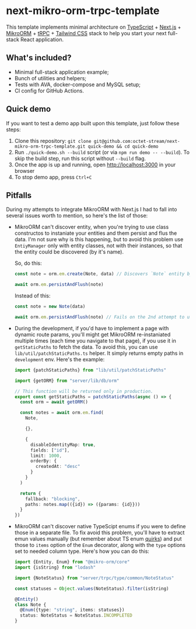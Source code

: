 # next-mikro-orm-trpc-template

This template implements minimal architecture on [TypeScript](https://www.typescriptlang.org/) + [Next.js](https://nextjs.org/) + [MikroORM](https://mikro-orm.io/) + [tRPC](https://trpc.io/) + [Tailwind CSS](https://tailwindcss.com/) stack to help you start your next full-stack React application.

## What's included?

* Minimal full-stack application example;
* Bunch of utilities and helpers;
* Tests with AVA, docker-compose and MySQL setup;
* CI config for GitHub Actions.

## Quick demo

If you want to test a demo app built upon this template, just follow these steps:

1. Clone this repository: `git clone git@github.com:octet-stream/next-mikro-orm-trpc-template.git quick-demo && cd quick-demo`
2. Run `./quick-demo.sh --build` script (or via `npm run demo -- --build`). To skip the build step, run this script without `--build` flag.
3. Once the app is up and running, open [http://localhost:3000](http://localhost:3000) in your browser
4. To stop demo app, press `Ctrl+C`

## Pitfalls

During my attempts to integrate MikroORM with Next.js I had to fall into several issues worth to mention, so here's the list of those:

* MikroORM can't discover entity, when you're trying to use class constructos to instaniate your entities and them persist and flus the data. I'm not sure why is this happening, but to avoid this problem use `EntiyManager` only with entity classes, not with their instances, so that the entity could be discovered (by it's name).

  So, do this:

  ```ts
  const note = orm.em.create(Note, data) // Discovers `Note` entity by `Note.name` and then creates an instance of this entity class filled with given `data`

  await orm.em.persistAndFlush(note)
  ```

  Instead of this:

  ```ts
  const note = new Note(data)

  await orm.em.persistAndFlush(note) // Fails on the 2nd attempt to use it with the `Note` instance.
  ```

* During the development, if you'd have to implement a page with dynamic route params, you'll might get MikroORM re-instaniated multiple times (each time you navigate to that page), if you use it in `getStaticPaths` to fetch the data. To avoid this, you can use `lib/util/patchStaticPaths.ts` helper. It simply returns empty paths in `development` env. Here's the example:

  ```ts
  import {patchStaticPaths} from "lib/util/patchStaticPaths"

  import {getORM} from "server/lib/db/orm"

  // This function will be returned only in production.
  export const getStaticPaths = patchStaticPaths(async () => {
    const orm = await getORM()

    const notes = await orm.em.find(
      Note,

      {},

      {
        disableIdentityMap: true,
        fields: ["id"],
        limit: 1000,
        orderBy: {
          createdAt: "desc"
        }
      }
    )

    return {
      fallback: "blocking",
      paths: notes.map(({id}) => ({params: {id}}))
    }
  })
  ```

* MikroORM can't discover native TypeScipt enums if you were to define those in a separate file. To fix avoid this problem, you'll have to extract emun values manually (but remember about TS enum [quirks](https://youtu.be/jjMbPt_H3RQ)) and put those to `items` option of the `Enum` decorator, along with the `type` options set to needed column type. Here's how you can do this:

  ```ts
  import {Entity, Enum} from "@mikro-orm/core"
  import {isString} from "lodash"

  import {NoteStatus} from "server/trpc/type/common/NoteStatus"

  const statuses = Object.values(NoteStatus).filter(isString)

  @Entity()
  class Note {
    @Enum({type: "string", items: statuses})
    status: NoteStatus = NoteStatus.INCOMPLETED
  }
  ```
